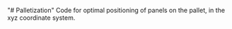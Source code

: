 "# Palletization" Code for optimal positioning of panels on the pallet, in the xyz coordinate system.
